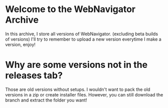 # Welcome to the WebNavigator Archive
In this archive, I store all versions of WebNavigator. (excluding beta builds of versions) I'll try to remember to upload a new version everytime I make a version, enjoy!
# Why are some versions not in the releases tab?
Those are old versions without setups. I wouldn't want to pack the old versions in a zip or create installer files. However, you can still download the branch and extract the folder you want!
